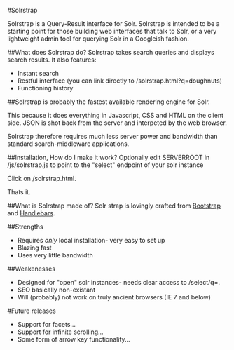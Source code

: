 #Solrstrap

Solrstrap is a Query-Result interface for Solr. Solrstrap is intended to be a starting point for those building web interfaces that talk to Solr, or a very lightweight admin tool for querying Solr in a Googleish fashion.

##What does Solrstrap do?
Solrstrap takes search queries and displays search results. It also features:
* Instant search
* Restful interface (you can link directly to /solrstrap.html?q=doughnuts)
* Functioning history

##Solrstrap is probably the fastest available rendering engine for Solr.

This because it does everything in Javascript, CSS and HTML on the client side. JSON is shot back from the server and interpeted by the web browser.

Solrstrap therefore requires much less server power and bandwidth than standard search-middleware applications.

##Installation, How do I make it work?
Optionally edit SERVERROOT in /js/solrstrap.js to point to the "select" endpoint of your solr instance

Click on /solrstrap.html.

Thats it.

##What is Solrstrap made of?
Solr strap is lovingly crafted from [Bootstrap](http://twitter.github.com/bootstrap/) and [Handlebars](http://handlebarsjs.com).

##Strengths
* Requires _only_ local installation- very easy to set up
* Blazing fast
* Uses very little bandwidth

##Weakenesses
* Designed for "open" solr instances- needs clear access to /select/q=.
* SEO basically non-existant
* Will (probably) not work on truly ancient browsers (IE 7 and below)

#Future releases
* Support for facets...
* Support for infinite scrolling...
* Some form of arrow key functionality...
